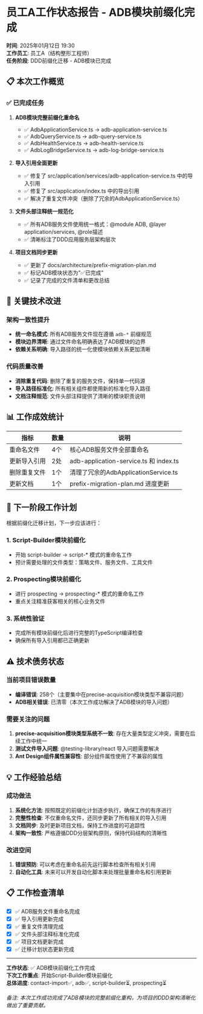 # 员工A工作状态报告 - ADB模块前缀化完成

**时间**: 2025年01月12日 19:30  
**工作员工**: 员工A（结构整形工程师）  
**任务阶段**: DDD前缀化迁移 - ADB模块已完成

## 📋 本次工作概览

### ✅ 已完成任务

1. **ADB模块完整前缀化重命名**
   - ✅ AdbApplicationService.ts → adb-application-service.ts
   - ✅ AdbQueryService.ts → adb-query-service.ts  
   - ✅ AdbHealthService.ts → adb-health-service.ts
   - ✅ AdbLogBridgeService.ts → adb-log-bridge-service.ts

2. **导入引用全面更新**
   - ✅ 修复了 src/application/services/adb-application-service.ts 中的导入引用
   - ✅ 修复了 src/application/index.ts 中的导出引用
   - ✅ 解决了重复文件冲突（删除了冗余的AdbApplicationService.ts）

3. **文件头部注释统一规范化**
   - ✅ 所有ADB服务文件使用统一格式：@module ADB, @layer application/services, @role描述
   - ✅ 清晰标注了DDD应用服务层架构层次

4. **项目文档同步更新**
   - ✅ 更新了 docs/architecture/prefix-migration-plan.md 
   - ✅ 标记ADB模块状态为"✅已完成"
   - ✅ 记录了完成的文件清单和更改总结

## 🔧 关键技术改进

### 架构一致性提升
- **统一命名模式**: 所有ADB服务文件现在遵循 `adb-*` 前缀规范
- **模块边界清晰**: 通过文件命名明确表达了ADB模块的边界
- **依赖关系明确**: 导入路径的统一化使模块依赖关系更加清晰

### 代码质量改善
- **消除重复代码**: 删除了重复的服务文件，保持单一代码源
- **导入路径标准化**: 所有相关组件都使用新的标准化导入路径
- **文档注释规范**: 文件头部注释提供了清晰的模块职责说明

## 📊 工作成效统计

| 指标 | 数量 | 说明 |
|------|------|------|
| 重命名文件 | 4个 | 核心ADB服务文件全部重命名 |
| 更新导入引用 | 2处 | adb-application-service.ts 和 index.ts |
| 删除重复文件 | 1个 | 清理了冗余的AdbApplicationService.ts |
| 更新文档 | 1个 | prefix-migration-plan.md 进度更新 |

## 🎯 下一阶段工作计划

根据前缀化迁移计划，下一步应该进行：

### 1. Script-Builder模块前缀化
- 开始 script-builder → script-* 模式的重命名工作
- 预计需要处理的文件类型：策略文件、服务文件、工具文件

### 2. Prospecting模块前缀化  
- 进行 prospecting → prospecting-* 模式的重命名工作
- 重点关注精准获客相关的核心业务文件

### 3. 系统性验证
- 完成所有模块前缀化后进行完整的TypeScript编译检查
- 确保所有导入引用都已正确更新

## ⚠️ 技术债务状态

### 当前项目错误数量
- **编译错误**: 258个（主要集中在precise-acquisition模块类型不兼容问题）
- **ADB相关错误**: 已清零（本次工作成功解决了ADB模块的导入问题）

### 需要关注的问题
1. **precise-acquisition模块类型系统不一致**: 存在大量类型定义冲突，需要在后续工作中统一
2. **测试文件导入问题**: @testing-library/react 导入问题需要解决
3. **Ant Design组件属性兼容性**: 部分组件属性使用了不兼容的属性

## 💡 工作经验总结

### 成功做法
1. **系统化方法**: 按照既定的前缀化计划逐步执行，确保工作的有序进行
2. **完整性检查**: 不仅重命名文件，还同步更新了所有相关的导入引用
3. **文档同步**: 及时更新项目文档，保持工作进度的可追踪性
4. **架构一致性**: 严格遵循DDD分层架构原则，保持代码结构的清晰性

### 改进空间
1. **错误预防**: 可以考虑在重命名前先运行脚本检查所有相关引用
2. **自动化工具**: 未来可以开发自动化脚本来处理批量重命名和引用更新

## 📋 工作检查清单

- [x] ✅ ADB服务文件重命名完成
- [x] ✅ 导入引用更新完成  
- [x] ✅ 重复文件清理完成
- [x] ✅ 文件头部注释标准化完成
- [x] ✅ 项目文档更新完成
- [x] ✅ 迁移计划状态更新完成

---

**工作状态**: ✅ ADB模块前缀化工作完成  
**下次工作重点**: 开始Script-Builder模块前缀化  
**总体进度**: contact-import✅, adb✅, script-builder⏳, prospecting⏳  

*备注: 本次工作成功完成了ADB模块的完整前缀化重构，为项目的DDD架构清晰化做出了重要贡献。*